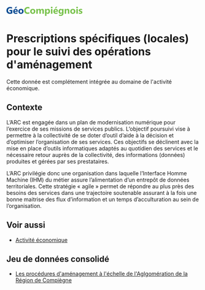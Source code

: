 ![picto](https://github.com/sigagglocompiegne/orga_gest_igeo/blob/master/doc/img/geocompiegnois_2020_reduit_v2.png)

# Prescriptions spécifiques (locales) pour le suivi des opérations d'aménagement

Cette donnée est complétement intégrée au domaine de l'activité économique.

## Contexte

L’ARC est engagée dans un plan de modernisation numérique pour l’exercice de ses missions de services publics. L’objectif poursuivi vise à permettre à la collectivité de se doter d’outil d’aide à la décision et d’optimiser l’organisation de ses services. Ces objectifs se déclinent avec la mise en place d’outils informatiques adaptés au quotidien des services et le nécessaire retour auprès de la collectivité, des informations (données) produites et gérées par ses prestataires. 

L’ARC privilégie donc une organisation dans laquelle l’Interface Homme Machine (IHM) du métier assure l’alimentation d’un entrepôt de données territoriales. Cette stratégie « agile » permet de répondre au plus près des besoins des services dans une trajectoire soutenable assurant à la fois une bonne maitrise des flux d’information et un temps d’acculturation au sein de l’organisation.

## Voir aussi

 - [Activité économique](https://github.com/sigagglocompiegne/acti_eco)


## Jeu de données consolidé

  * [Les procédures d'aménagement à l'échelle de l'Aglgomération de la Région de Compiègne](https://geo.compiegnois.fr/geonetwork/srv/fre/catalog.search#/metadata/65113f65-f4a0-4bcb-aa2c-04b5991eaef2)
